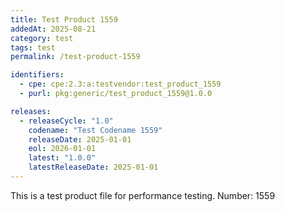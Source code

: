 ```yaml
---
title: Test Product 1559
addedAt: 2025-08-21
category: test
tags: test
permalink: /test-product-1559

identifiers:
  - cpe: cpe:2.3:a:testvendor:test_product_1559
  - purl: pkg:generic/test_product_1559@1.0.0

releases:
  - releaseCycle: "1.0"
    codename: "Test Codename 1559"
    releaseDate: 2025-01-01
    eol: 2026-01-01
    latest: "1.0.0"
    latestReleaseDate: 2025-01-01
---
```


This is a test product file for performance testing. Number: 1559
